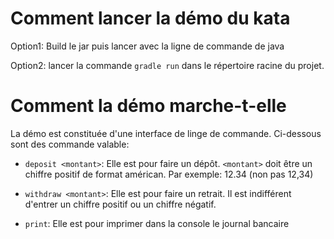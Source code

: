 # Comment lancer la démo du kata

Option1:  Build le jar puis lancer avec la ligne de commande de java

Option2: lancer la commande `gradle run` dans le répertoire racine du projet.

# Comment la démo marche-t-elle

La démo est constituée d'une interface de linge de commande. Ci-dessous sont des commande valable:

* `deposit <montant>`: Elle est pour faire un dépôt. `<montant>` doit être un chiffre positif de format américan. Par exemple: 12.34 (non pas 12,34) 

* `withdraw <montant>`: Elle est pour faire un retrait. Il est indifférent d'entrer un chiffre positif ou un chiffre négatif.

* `print`: Elle est pour imprimer dans la console le journal bancaire
